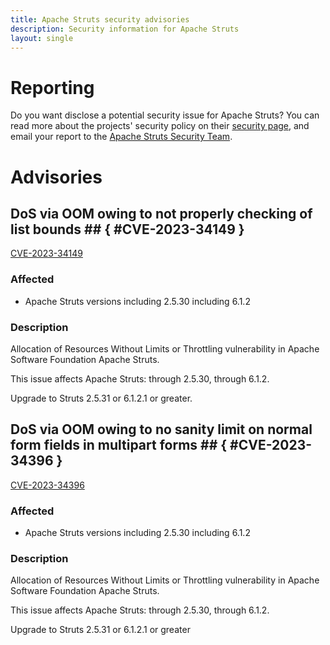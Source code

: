 ```yaml
---
title: Apache Struts security advisories
description: Security information for Apache Struts
layout: single
---
```


# Reporting

Do you want disclose a potential security issue for Apache Struts? You can read more about the projects' security policy on their [security page](https://struts.apache.org/security.html), and email your report to the  [Apache Struts Security Team](mailto:security@struts.apache.org).

# Advisories

## DoS via OOM owing to not properly checking of list bounds ## { #CVE-2023-34149 }

[CVE-2023-34149](./CVE-2023-34149.cve.json)

### Affected

* Apache Struts versions  including 2.5.30 including 6.1.2


### Description

Allocation of Resources Without Limits or Throttling vulnerability in Apache Software Foundation Apache Struts.<p>This issue affects Apache Struts: through 2.5.30, through 6.1.2.</p><p>Upgrade to Struts 2.5.31 or 6.1.2.1 or greater.<br></p>

## DoS via OOM owing to no sanity limit on normal form fields in multipart forms ## { #CVE-2023-34396 }

[CVE-2023-34396](./CVE-2023-34396.cve.json)

### Affected

* Apache Struts versions  including 2.5.30 including 6.1.2


### Description

Allocation of Resources Without Limits or Throttling vulnerability in Apache Software Foundation Apache Struts.<p>This issue affects Apache Struts: through 2.5.30, through 6.1.2.</p><p>Upgrade to Struts 2.5.31 or 6.1.2.1 or greater<br></p>